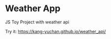 # Weather App

JS Toy Project with weather api

Try it:  https://kang-yuchan.github.io/weather_api/

